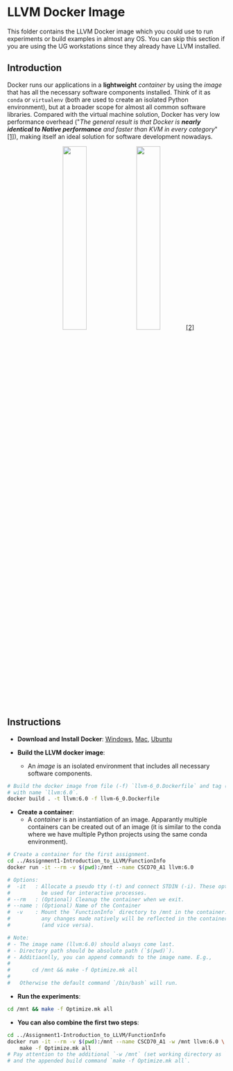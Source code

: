 # LLVM Docker Image

This folder contains the LLVM Docker image which you could use to run
experiments or build examples in almost any OS. You can skip this section if you
are using the UG workstations since they already have LLVM installed.

## Introduction

Docker runs our applications in a **lightweight** *container* by using the
*image* that has all the necessary software components installed. Think of it as
`conda` or `virtualenv` (both are used to create an isolated Python
environment), but at a broader scope for almost all common software libraries.
Compared with the virtual machine solution, Docker has very low performance
overhead ("*The general result is that Docker is **nearly identical to Native
performance** and faster than KVM in every category*"
[[1]](https://stackoverflow.com/a/26149994/6320608)), making itself an ideal
solution for software development nowadays.

<p align="middle">
  <img width="32.9%" src="https://docs.docker.com/images/Container%402x.png">
  <img width="32.9%" src="https://docs.docker.com/images/VM%402x.png">
  <a href="https://docs.docker.com/get-started/">[2]</a>
</p>

## Instructions

- **Download and Install Docker**: 
  [Windows](https://hub.docker.com/editions/community/docker-ce-desktop-windows), 
  [Mac](https://hub.docker.com/editions/community/docker-ce-desktop-mac),
  [Ubuntu](https://docs.docker.com/install/linux/docker-ce/ubuntu/)

- **Build the LLVM docker image**:
  - An *image* is an isolated environment that includes all necessary software
    components.

```bash
# Build the docker image from file (-f) `llvm-6_0.Dockerfile` and tag (-t) it
# with name `llvm:6.0`.
docker build . -t llvm:6.0 -f llvm-6_0.Dockerfile
```

- **Create a container**:
  - A *container* is an instantiation of an image. Apparantly multiple
    containers can be created out of an image (it is similar to the conda where
    we have multiple Python projects using the same conda environment).

```bash
# Create a container for the first assignment.
cd ../Assignment1-Introduction_to_LLVM/FunctionInfo
docker run -it --rm -v $(pwd):/mnt --name CSCD70_A1 llvm:6.0 

# Options:
#  -it   : Allocate a pseudo tty (-t) and connect STDIN (-i). These options must
#          be used for interactive processes.
# --rm   : (Optional) Cleanup the container when we exit.
# --name : (Optional) Name of the Container
#  -v    : Mount the `FunctionInfo` directory to /mnt in the container. This way
#          any changes made natively will be reflected in the container as well
#          (and vice versa).

# Note:
# - The image name (llvm:6.0) should always come last.
# - Directory path should be absolute path (`$(pwd)`).
# - Additiaonlly, you can append commands to the image name. E.g.,
# 
#       cd /mnt && make -f Optimize.mk all
# 
#   Otherwise the default command `/bin/bash` will run.
```

- **Run the experiments**:

```bash
cd /mnt && make -f Optimize.mk all
```

- **You can also combine the first two steps**:

```bash
cd ../Assignment1-Introduction_to_LLVM/FunctionInfo
docker run -it --rm -v $(pwd):/mnt --name CSCD70_A1 -w /mnt llvm:6.0 \
    make -f Optimize.mk all
# Pay attention to the additional `-w /mnt` (set working directory as `/mnt`)
# and the appended build command `make -f Optimize.mk all`.
```
